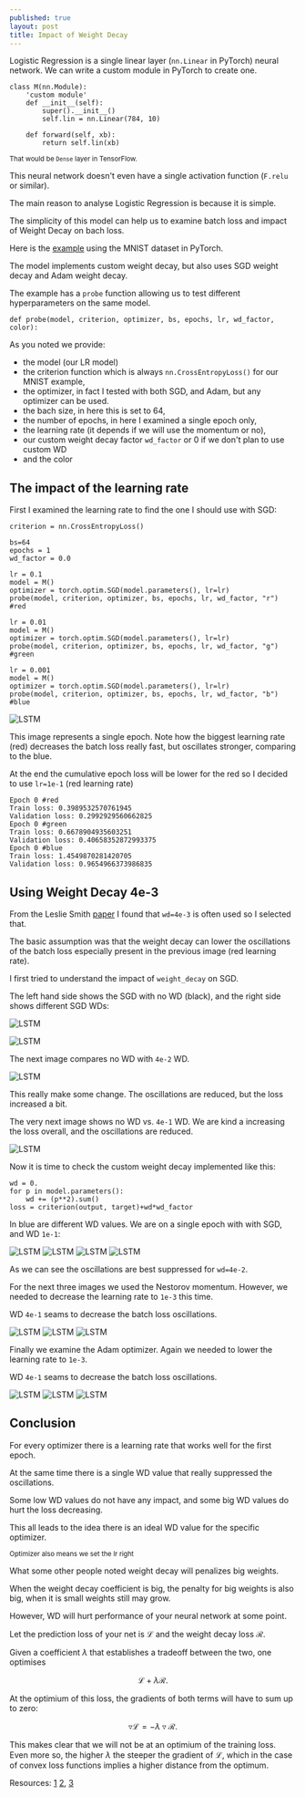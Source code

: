 ```yaml
---
published: true
layout: post
title: Impact of Weight Decay
---
```

Logistic Regression is a single linear layer (`nn.Linear` in PyTorch) neural network. We can write a custom module in PyTorch to create one.

```
class M(nn.Module):
    'custom module'
    def __init__(self):
        super().__init__()
        self.lin = nn.Linear(784, 10)
      
    def forward(self, xb):
        return self.lin(xb)
```        

<sub>That would be `Dense` layer in TensorFlow.</sub>

This neural network doesn't even have a single activation function (`F.relu` or similar).

The main reason to analyse Logistic Regression is because it is simple.

The simplicity of this model can help us to examine batch loss and impact of Weight Decay on bach loss.

Here is the [example](https://github.com/dejanbatanjac/pytorch-learning-101/blob/master/WD.ipynb) using the MNIST dataset in PyTorch.

The model implements custom weight decay, but also uses SGD weight decay and Adam weight decay.

The example has a `probe` function allowing us to test different hyperparameters on the same model.

```
def probe(model, criterion, optimizer, bs, epochs, lr, wd_factor, color):
```
As you noted we provide:

* the model (our LR model)
* the criterion function which is always `nn.CrossEntropyLoss()` for our MNIST example, 
* the optimizer, in fact I tested with both SGD, and Adam, but any optimizer can be used.
* the bach size, in here this is set to 64, 
* the number of epochs, in here I examined a single epoch only,
* the learning rate (it depends if we will use the momentum or no),
* our custom weight decay factor `wd_factor` or 0 if we don't plan to use custom WD
* and the color



## The impact of the learning rate

First I examined the learning rate to find the one I should use with SGD:

```
criterion = nn.CrossEntropyLoss()

bs=64
epochs = 1
wd_factor = 0.0

lr = 0.1
model = M()
optimizer = torch.optim.SGD(model.parameters(), lr=lr)
probe(model, criterion, optimizer, bs, epochs, lr, wd_factor, "r") #red

lr = 0.01
model = M()
optimizer = torch.optim.SGD(model.parameters(), lr=lr)
probe(model, criterion, optimizer, bs, epochs, lr, wd_factor, "g") #green

lr = 0.001
model = M()
optimizer = torch.optim.SGD(model.parameters(), lr=lr)
probe(model, criterion, optimizer, bs, epochs, lr, wd_factor, "b") #blue
```

![LSTM](/images/lreg1.png)

This image represents a single epoch. Note how the biggest learning rate (red) decreases the batch loss really fast, but oscillates stronger, comparing to the blue.

At the end the cumulative epoch loss will be lower for the red so I decided to use `lr=1e-1` (red learning rate)

```
Epoch 0 #red
Train loss: 0.3989532570761945
Validation loss: 0.2992929560662825
Epoch 0 #green
Train loss: 0.6678904935603251
Validation loss: 0.40658352872993375
Epoch 0 #blue
Train loss: 1.4549870281420705
Validation loss: 0.9654966373986835
```

## Using Weight Decay 4e-3

From the Leslie Smith [paper](https://arxiv.org/pdf/1803.09820.pdf) I found that `wd=4e-3` is often used so I selected that.

The basic assumption was that the weight decay can lower the oscillations of the batch loss especially present in the previous image (red learning rate). 

I first tried to understand the impact of `weight_decay` on SGD.

The left hand side shows the SGD with no WD (black), and the right side shows different SGD WDs:

![LSTM](/images/lreg2.png)

![LSTM](/images/lreg3.png)

The next image compares no WD with `4e-2` WD.

![LSTM](/images/lreg4.png)

This really make some change. The oscillations are reduced, but the loss increased a bit.


The very next image shows no WD vs. `4e-1` WD. We are kind a increasing the loss overall, and the oscillations are reduced.

![LSTM](/images/lreg5.png)


Now it is time to check the custom weight decay implemented like this:
```
wd = 0.
for p in model.parameters(): 
    wd += (p**2).sum()
loss = criterion(output, target)+wd*wd_factor 
```
In blue are different WD values. We are on a single epoch with with SGD, and WD `1e-1`:

![LSTM](/images/lreg6.png)
![LSTM](/images/lreg7.png)
![LSTM](/images/lreg8.png)
![LSTM](/images/lreg9.png)

As we can see the oscillations are best suppressed for `wd=4e-2`.


For the next three images we used the Nestorov momentum. However, we needed to decrease the learning rate to `1e-3` this time.

WD `4e-1` seams to decrease the batch loss oscillations.

![LSTM](/images/lreg10.png)
![LSTM](/images/lreg11.png)
![LSTM](/images/lreg12.png)


Finally we examine the Adam optimizer. Again we needed to lower the learning rate to `1e-3`.

WD `4e-1` seams to decrease the batch loss oscillations.

![LSTM](/images/lreg13.png)
![LSTM](/images/lreg14.png)
![LSTM](/images/lreg15.png)



## Conclusion

For every optimizer there is a learning rate that works well for the first epoch. 

At the same time there is a single WD value that really suppressed the oscillations.

Some low WD values do not have any impact, and some big WD values do hurt the loss decreasing.

This all leads to the idea there is an ideal WD value for the specific optimizer.

<sub>Optimizer also means we set the lr right</sub>


What some other people noted weight decay will penalizes big weights.

When the weight decay coefficient is big, the penalty for big weights is also big, when it is small weights still may grow.

However, WD will hurt performance of your neural network at some point. 

Let the prediction loss of your net is $\mathcal{L}$ and the weight decay loss $\mathcal{R}$. 

Given a coefficient $\lambda$ that establishes a tradeoff between the two, one optimises 

$$\mathcal{L} + \lambda \mathcal{R}.$$

At the optimium of this loss, the gradients of both terms will have to sum up to zero:

$$ \triangledown \mathcal{L} = -\lambda \triangledown \mathcal{R}. $$

This makes clear that we will not be at an optimium of the training loss. Even more so, the higher $\lambda$ the steeper the gradient of $\mathcal{L}$, which in the case of convex loss functions implies a higher distance from the optimum.

Resources:
[1](https://arxiv.org/pdf/1803.09820.pdf)
[2](https://arxiv.org/pdf/1802.07042.pdf), 
[3](https://stats.stackexchange.com/a/117625/228453)